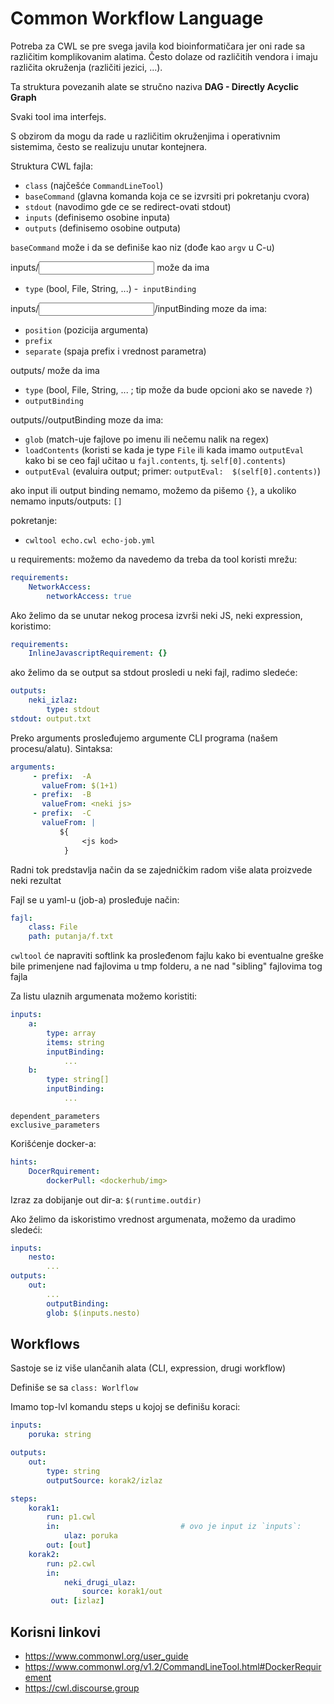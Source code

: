 # Common Workflow Language

Potreba za CWL se pre svega javila kod bioinformatičara jer oni rade sa različitim 
komplikovanim alatima. Često dolaze od različitih vendora i imaju različita okruženja 
(različiti jezici, ...).

Ta struktura povezanih alate se stručno naziva **DAG - Directly Acyclic Graph**

Svaki tool ima interfejs.

S obzirom da mogu da rade u različitim okruženjima i operativnim sistemima, 
često se realizuju unutar kontejnera.



Struktura CWL fajla:
- `class` (najčešće `CommandLineTool`)
- `baseCommand` (glavna komanda koja ce se izvrsiti pri pokretanju cvora)
- `stdout` (navodimo gde ce se redirect-ovati stdout)
- `inputs` (definisemo osobine inputa)
- `outputs` (definisemo osobine outputa)

`baseCommand` može i da se definiše kao niz (dođe kao `argv` u C-u)

inputs/<input> može da ima
- `type` (bool, File, String, ...)
-` inputBinding`

inputs/<input>/inputBinding moze da ima:
- `position` (pozicija argumenta)
- `prefix` 
- `separate` (spaja prefix i vrednost parametra)

outputs/<output> može da ima
- `type` (bool, File, String, ... ; tip može da bude opcioni ako se navede `?`)
- `outputBinding`

outputs/<output>/outputBinding moze da ima:
- `glob` (match-uje fajlove po imenu ili nečemu nalik na regex)
- `loadContents` (koristi se kada je type `File` ili kada imamo 
   `outputEval` kako bi se ceo fajl učitao u `fajl.contents`, tj. `self[0].contents`)
- `outputEval` (evaluira output; primer: `outputEval:  $(self[0].contents)`)


ako input ili output binding nemamo, možemo da pišemo `{}`, a ukoliko nemamo inputs/outputs: `[]`



pokretanje:
- `cwltool echo.cwl echo-job.yml`


u requirements: možemo da navedemo da treba da tool koristi mrežu:
```YAML
requirements:
    NetworkAccess:
        networkAccess: true
```

Ako želimo da se unutar nekog procesa izvrši neki JS, neki expression, koristimo:
```YAML
requirements:
    InlineJavascriptRequirement: {}
```

ako želimo da se output sa stdout prosledi u neki fajl, radimo sledeće:
```YAML
outputs:
    neki_izlaz:
        type: stdout
stdout: output.txt
```

Preko arguments prosleđujemo argumente CLI programa (našem procesu/alatu). Sintaksa:
```YAML
arguments:
     - prefix:  -A
       valueFrom: $(1+1)
     - prefix:  -B
       valueFrom: <neki js>
     - prefix:  -C
       valueFrom: |
           ${
                <js kod>
            }
```

Radni tok predstavlja način da se zajedničkim radom više alata proizvede neki rezultat

Fajl se u yaml-u (job-a) prosleđuje način:
```YAML
fajl:
    class: File
    path: putanja/f.txt
```

`cwltool` će napraviti softlink ka prosleđenom fajlu kako bi eventualne greške bile 
primenjene nad fajlovima u tmp folderu, a ne nad "sibling" fajlovima tog fajla


Za listu ulaznih argumenata možemo koristiti:
```YAML
inputs:
    a:
        type: array
        items: string
        inputBinding: 
            ...
    b:
        type: string[]
        inputBinding: 
            ...
```

`dependent_parameters`  
`exclusive_parameters`





Korišćenje docker-a:
```YAML
hints:
    DocerRquirement:
        dockerPull: <dockerhub/img>
```

Izraz za dobijanje out dir-a: `$(runtime.outdir)`


Ako želimo da iskoristimo vrednost argumenata, možemo da uradimo sledeći:
```YAML
inputs:
    nesto:
        ...
outputs:
    out:
        ...
        outputBinding:
        glob: $(inputs.nesto)
```




## Workflows

Sastoje se iz više ulančanih alata (CLI, expression, drugi workflow)

Definiše se sa `class: Worlflow`

Imamo top-lvl komandu steps u kojoj se definišu koraci:
```YAML
inputs:
    poruka: string

outputs:
    out:
        type: string
        outputSource: korak2/izlaz

steps:
    korak1:
        run: p1.cwl
        in:                           # ovo je input iz `inputs`:
            ulaz: poruka
        out: [out]
    korak2:
        run: p2.cwl
        in:         
            neki_drugi_ulaz: 
                source: korak1/out
         out: [izlaz]
```


## Korisni linkovi

* https://www.commonwl.org/user_guide
* https://www.commonwl.org/v1.2/CommandLineTool.html#DockerRequirement
* https://cwl.discourse.group